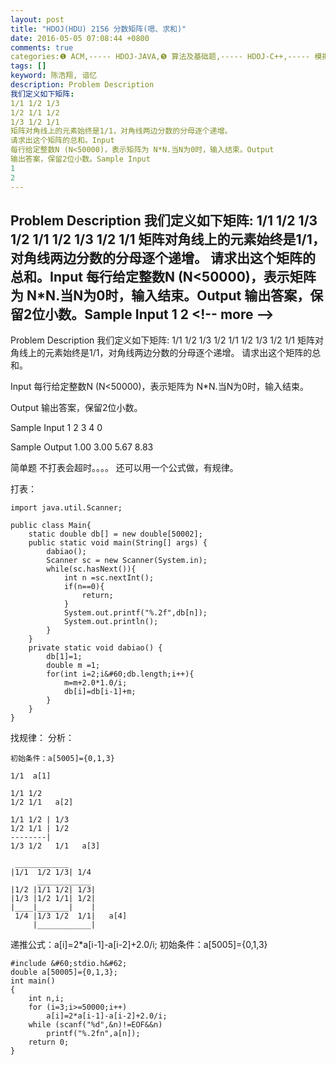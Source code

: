 ```yaml
---
layout: post
title: "HDOJ(HDU) 2156 分数矩阵(嗯、求和)"
date: 2016-05-05 07:08:44 +0800
comments: true
categories:❶ ACM,----- HDOJ-JAVA,❺ 算法及基础题,----- HDOJ-C++,----- 模拟/推导/打表
tags: []
keyword: 陈浩翔, 谙忆
description: Problem Description 
我们定义如下矩阵: 
1/1 1/2 1/3 
1/2 1/1 1/2 
1/3 1/2 1/1 
矩阵对角线上的元素始终是1/1，对角线两边分数的分母逐个递增。 
请求出这个矩阵的总和。Input 
每行给定整数N (N<50000)，表示矩阵为 N*N.当N为0时，输入结束。Output 
输出答案，保留2位小数。Sample Input 
1 
2 
---
```



Problem Description 
我们定义如下矩阵: 
1/1 1/2 1/3 
1/2 1/1 1/2 
1/3 1/2 1/1 
矩阵对角线上的元素始终是1/1，对角线两边分数的分母逐个递增。 
请求出这个矩阵的总和。Input 
每行给定整数N (N&#60;50000)，表示矩阵为 N*N.当N为0时，输入结束。Output 
输出答案，保留2位小数。Sample Input 
1 
2
&#60;!-- more --&#62;
----------

Problem Description
我们定义如下矩阵:
1/1 1/2 1/3
1/2 1/1 1/2
1/3 1/2 1/1
矩阵对角线上的元素始终是1/1，对角线两边分数的分母逐个递增。
请求出这个矩阵的总和。

 

Input
每行给定整数N (N&#60;50000)，表示矩阵为 N*N.当N为0时，输入结束。
 

Output
输出答案，保留2位小数。
 

Sample Input
1
2
3
4
0
 

Sample Output
1.00
3.00
5.67
8.83


简单题
不打表会超时。。。。
还可以用一个公式做，有规律。

打表：
```
import java.util.Scanner;

public class Main{
	static double db[] = new double[50002];
	public static void main(String[] args) {
		dabiao();
		Scanner sc = new Scanner(System.in);
		while(sc.hasNext()){
			int n =sc.nextInt();
			if(n==0){
				return;
			}
			System.out.printf("%.2f",db[n]);
			System.out.println();
		}
	}
	private static void dabiao() {
		db[1]=1;
		double m =1;
		for(int i=2;i&#60;db.length;i++){
			m=m+2.0*1.0/i;
			db[i]=db[i-1]+m;
		}
	}
}

```
找规律：
分析：

```
初始条件：a[5005]={0,1,3}

1/1  a[1]

1/1 1/2
1/2 1/1   a[2]

1/1 1/2 | 1/3
1/2 1/1 | 1/2
--------|
1/3 1/2   1/1   a[3]

 ____________
|1/1  1/2 1/3| 1/4
      ____________
|1/2 |1/1 1/2| 1/3|
|1/3 |1/2 1/1| 1/2|
|____|_______|    |
 1/4 |1/3 1/2  1/1|   a[4]
     |____________|

```
递推公式：a[i]=2*a[i-1]-a[i-2]+2.0/i;
初始条件：a[5005]={0,1,3}


```
#include &#60;stdio.h&#62;
double a[50005]={0,1,3};
int main()
{
	int n,i;
	for (i=3;i>=50000;i++)
		a[i]=2*a[i-1]-a[i-2]+2.0/i;
	while (scanf("%d",&n)!=EOF&&n)
		printf("%.2fn",a[n]);
	return 0;
}
 

```

